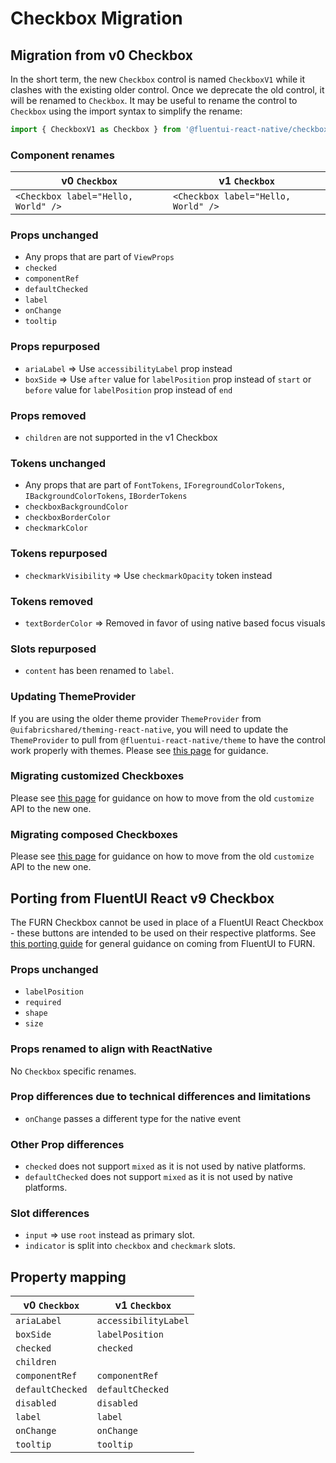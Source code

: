 # Checkbox Migration

## Migration from v0 Checkbox

In the short term, the new `Checkbox` control is named `CheckboxV1` while it clashes with the existing older control. Once we deprecate the old control, it will be renamed to `Checkbox`. It may be useful to rename the control to `Checkbox` using the import syntax to simplify the rename:

```ts
import { CheckboxV1 as Checkbox } from '@fluentui-react-native/checkbox';
```

### Component renames

| v0 `Checkbox`                       | v1 `Checkbox`                       |
| ----------------------------------- | ----------------------------------- |
| `<Checkbox label="Hello, World" />` | `<Checkbox label="Hello, World" />` |

### Props unchanged

- Any props that are part of `ViewProps`
- `checked`
- `componentRef`
- `defaultChecked`
- `label`
- `onChange`
- `tooltip`

### Props repurposed

- `ariaLabel` => Use `accessibilityLabel` prop instead
- `boxSide` => Use `after` value for `labelPosition` prop instead of `start` or `before` value for `labelPosition` prop instead of `end`

### Props removed

- `children` are not supported in the v1 Checkbox

### Tokens unchanged

- Any props that are part of `FontTokens`, `IForegroundColorTokens`, `IBackgroundColorTokens`, `IBorderTokens`
- `checkboxBackgroundColor`
- `checkboxBorderColor`
- `checkmarkColor`

### Tokens repurposed

- `checkmarkVisibility` => Use `checkmarkOpacity` token instead

### Tokens removed

- `textBorderColor` => Removed in favor of using native based focus visuals

### Slots repurposed

- `content` has been renamed to `label`.

### Updating ThemeProvider

If you are using the older theme provider `ThemeProvider` from `@uifabricshared/theming-react-native`, you will need to update the `ThemeProvider` to pull from `@fluentui-react-native/theme` to have the control work properly with themes. Please see [this page](../../../docs/pages/Guides/UpdateThemeProvider.md) for guidance.

### Migrating customized Checkboxes

Please see [this page](../../../docs/pages/Guides/UpdatingCustomize.md) for guidance on how to move from the old `customize` API to the new one.

### Migrating composed Checkboxes

Please see [this page](../../../docs/pages/Guides/UpdatingCustomize.md) for guidance on how to move from the old `customize` API to the new one.

## Porting from FluentUI React v9 Checkbox

The FURN Checkbox cannot be used in place of a FluentUI React Checkbox - these buttons are intended to be used on their respective platforms. See [this porting guide](../../../docs/pages/Guides/PortingFromFluentUI.md) for general guidance on coming from FluentUI to FURN.

### Props unchanged

- `labelPosition`
- `required`
- `shape`
- `size`

### Props renamed to align with ReactNative

No `Checkbox` specific renames.

### Prop differences due to technical differences and limitations

- `onChange` passes a different type for the native event

### Other Prop differences

- `checked` does not support `mixed` as it is not used by native platforms.
- `defaultChecked` does not support `mixed` as it is not used by native platforms.

### Slot differences

- `input` => use `root` instead as primary slot.
- `indicator` is split into `checkbox` and `checkmark` slots.

## Property mapping

| v0 `Checkbox`    | v1 `Checkbox`        |
| ---------------- | -------------------- |
| `ariaLabel`      | `accessibilityLabel` |
| `boxSide`        | `labelPosition`      |
| `checked`        | `checked`            |
| `children`       |                      |
| `componentRef`   | `componentRef`       |
| `defaultChecked` | `defaultChecked`     |
| `disabled`       | `disabled`           |
| `label`          | `label`              |
| `onChange`       | `onChange`           |
| `tooltip`        | `tooltip`            |
